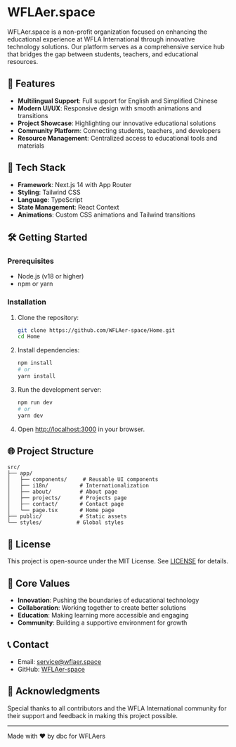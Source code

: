 # WFLAer.space

WFLAer.space is a non-profit organization focused on enhancing the educational experience at WFLA International through innovative technology solutions. Our platform serves as a comprehensive service hub that bridges the gap between students, teachers, and educational resources.

## 🌟 Features

- **Multilingual Support**: Full support for English and Simplified Chinese
- **Modern UI/UX**: Responsive design with smooth animations and transitions
- **Project Showcase**: Highlighting our innovative educational solutions
- **Community Platform**: Connecting students, teachers, and developers
- **Resource Management**: Centralized access to educational tools and materials

## 🚀 Tech Stack

- **Framework**: Next.js 14 with App Router
- **Styling**: Tailwind CSS
- **Language**: TypeScript
- **State Management**: React Context
- **Animations**: Custom CSS animations and Tailwind transitions

## 🛠️ Getting Started

### Prerequisites

- Node.js (v18 or higher)
- npm or yarn

### Installation

1. Clone the repository:
   ```bash
   git clone https://github.com/WFLAer-space/Home.git
   cd Home
   ```

2. Install dependencies:
   ```bash
   npm install
   # or
   yarn install
   ```

3. Run the development server:
   ```bash
   npm run dev
   # or
   yarn dev
   ```

4. Open [http://localhost:3000](http://localhost:3000) in your browser.

## 🌐 Project Structure

```
src/
├── app/
│   ├── components/     # Reusable UI components
│   ├── i18n/          # Internationalization
│   ├── about/         # About page
│   ├── projects/      # Projects page
│   ├── contact/       # Contact page
│   └── page.tsx       # Home page
├── public/            # Static assets
└── styles/           # Global styles
```


## 📜 License

This project is open-source under the MIT License. See [LICENSE](LICENSE) for details.

## 🌟 Core Values

- **Innovation**: Pushing the boundaries of educational technology
- **Collaboration**: Working together to create better solutions
- **Education**: Making learning more accessible and engaging
- **Community**: Building a supportive environment for growth

## 📞 Contact

- Email: service@wflaer.space
- GitHub: [WFLAer-space](https://github.com/WFLAer-space)

## 🙏 Acknowledgments

Special thanks to all contributors and the WFLA International community for their support and feedback in making this project possible.

---

Made with ❤️ by dbc for WFLAers
